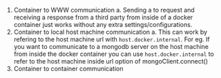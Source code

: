 1. Container to WWW communication
  a. Sending a to request and receiving a response from a third party from inside of a docker container just works without any extra settings/configurations. 
2. Container to local host machine communication
  a. This can work by refering to the host machine url with `host.docker.internal`. For eg. If you want to communicate to a mongodb server on the host machine from inside the docker container you can use `host.docker.internal` to refer to the host machine inside url option of mongoClient.connect() 
4. Container to container communication
